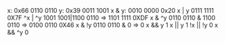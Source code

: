 x: 0x66     0110 0110
y: 0x39     0011 1001
x & y:      0010 0000 0x20
x | y       0111 1111 0X7F
^x | ^y     1001 1001|1100 0110 => 1101 1111 0XDF
x & ^y      0110 0110 & 1100 0110 => 0100 0110 0X46
x & !y      0110 0110 & 0 => 0
x && y      1
x || y      1
!x || !y    0
x && ^y     0
